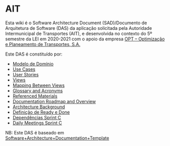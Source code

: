 # AIT

Esta wiki é o Software Architecture Document (SAD)/Documento de Arquitetura de Software (DAS) da aplicação solicitada pela Autoridade Intermunicipal de Transportes (AIT), e desenvolvida no contexto do 5º semestre da LEI em 2020-2021 com o apoio da empresa [OPT – Optimização e Planeamento de Transportes, S.A.](http://opt.pt/)

Este DAS é constituído por:

- [Modelo de Domínio](wiki/DM.svg)
- [Use Cases](wiki/UseCases.md)
- [User Stories](wiki/UserStories.md)
- [Views](wiki/Views.md)
- [Mapping Between Views](wiki/Mapping.md)
- [Glossary and Acronyms](wiki/Gloassary&Acronyms.md)
- [Referenced Materials](wiki/References.md)
- [Documentation Roadmap and Overview](wiki/RoadmapOverview.md)
- [Architecture Background](wiki/Background.md)
- [Definição de Ready e Done](wiki/ReadyDone.md)
- [Dependências Sprint C](wiki/Dependencias.md)
- [Daily Meetings Sprint C](wiki/DailyMeetings.md)

NB: Este DAS é baseado em [Software+Architecture+Documentation+Template](https://wiki.sei.cmu.edu/confluence/display/SAD/Software+Architecture+Documentation+Template)